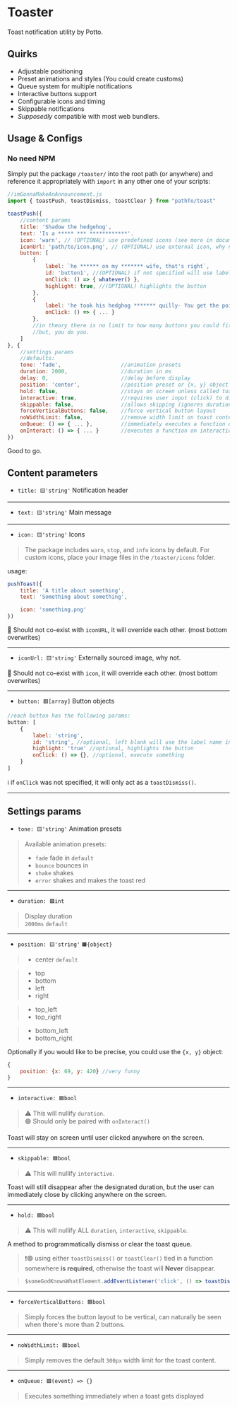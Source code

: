 # Toaster

Toast notification utility by Potto.

## Quirks

- Adjustable positioning
- Preset animations and styles (You could create customs)
- Queue system for multiple notifications
- Interactive buttons support
- Configurable icons and timing
- Skippable notifications
- *Supposedly* compatible with most web bundlers.

## Usage & Configs
### No need NPM
Simply put the package `/toaster/` into the root path (or anywhere) and reference it appropriately with `import` in any other one of your scripts:
  
```js
//imGonnaMakeAnAnnouncement.js
import { toastPush, toastDismiss, toastClear } from "pathTo/toast"

toastPush({
    //content params
    title: 'Shadow the hedgehog',
    text: 'Is a ***** *** ************'.
    icon: 'warn', // (OPTIONAL) use predefined icons (see more in documentation)
    iconUrl: 'path/to/icon.png', // (OPTIONAL) use external icon, why not right?
    button: [
        {
            label: `he ****** on my ******* wife, that's right`,
            id: 'button1', //(OPTIONAL) if not specified will use label name instead
            onClick: () => { whatever() },
            highlight: true, //(OPTIONAL) highlights the button
        }, 
        {
            label: 'he took his hedghog ******* quilly- You get the point.',
            onClick: () => { ... }
        },
        //in theory there is no limit to how many buttons you could fit
        //but, you do you.
    ]
}, {
    //settings params
    //defaults:
    tone: 'fade',                   //animation presets
    duration: 2000,                 //duration in ms
    delay: 0,                       //delay before display
    position: 'center',             //position preset or {x, y} object
    hold: false,                    //stays on screen unless called toastDismiss()
    interactive: true,              //requires user input (click) to dismiss
    skippable: false,               //allows skipping (ignores duration) on click
    forceVerticalButtons: false,    //force vertical button layout
    noWidthLimit: false,            //remove width limit on toast content
    onQueue: () => { ... },         //immediately executes a function on display
    onInteract: () => { ... }       //executes a function on interaction
})
```
Good to go.

## Content parameters
- `title: 🟨'string'` Notification header
---
- `text: 🟨'string'` Main message
---
- `icon: 🟨'string'` Icons  

> The package includes `warn`, `stop`, and `info` icons by default. For custom icons, place your image files in the `/toaster/icons` folder.  

usage:  

```js
pushToast({
    title: 'A title about something',
    text: 'Something about something',

    icon: 'something.png'
})
```
🚫 Should not co-exist with `iconURL`, it will override each other. (most bottom overwrites)

---
- `iconUrl: 🟨'string'` Externally sourced image, why not.  

🚫 Should not co-exist with `icon`, it will override each other. (most bottom overwrites)

---
- `button: 🟥[array]` Button objects
```js
//each button has the following params:
button: [
    {
        label: 'string',
        id: 'string', //optional, left blank will use the label name instead
        highlight: 'true' //optional, highlights the button
        onClick: () => {}, //optional, execute something
    }
]
```
ℹ️ if `onClick` was not specified, it will only act as a `toastDismiss()`.

---

## Settings params
- `tone: 🟨'string'` Animation presets
> Available animation presets:
> - `fade` fade in `default`
> - `bounce` bounces in
> - `shake` shakes
> - `error` shakes and makes the toast red
---
- `duration: 🟪int` 
> Display duration  
> `2000ms` `default`
---
- `position: 🟨'string'` `🟧{object}`
> - center `default`

> - top
> - bottom
> - left
> - right

> - top_left
> - top_right

> - bottom_left
> - bottom_right

Optionally if you would like to be precise, you could use the `{x, y}` object:
```js
{
    position: {x: 69, y: 420} //very funny
}
```

---
- `interactive: 🟦bool`
> ⚠️ This will nullify `duration`.  
> 🟢 Should only be paired with `onInteract()`  

Toast will stay on screen until user clicked anywhere on the screen.

---
- `skippable: 🟦bool`
> ⚠️ This will nullify `interactive`.  

Toast will still disappear after the designated duration, but the user can immediately close by clicking anywhere on the screen.

---
- `hold: 🟦bool`
> ⚠️ This will nullify ALL `duration`, `interactive`, `skippable`.  

A method to programmatically dismiss or clear the toast queue.
> ❗🟢 using either `toastDismiss()` or `toastClear()` tied in a function somewhere **is required**, otherwise the toast will **Never** disappear.

> ```js
> $someGodKnowsWhatElement.addEventListener('click', () => toastDismiss())
---
- `forceVerticalButtons: 🟦bool`  
> Simply forces the button layout to be vertical, can naturally be seen when there's more than 2 buttons.
---
- `noWidthLimit: 🟦bool`
> Simply removes the default `300px` width limit for the toast content.
---
- `onQueue: 🟩(event) => {}` 
> Executes something immediately when a toast gets displayed